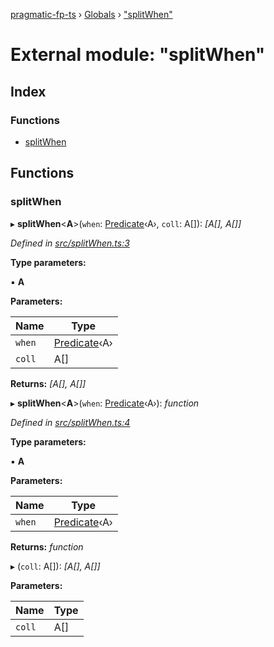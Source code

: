 [pragmatic-fp-ts](../README.md) › [Globals](../globals.md) › ["splitWhen"](_splitwhen_.md)

# External module: "splitWhen"

## Index

### Functions

* [splitWhen](_splitwhen_.md#splitwhen)

## Functions

###  splitWhen

▸ **splitWhen**<**A**>(`when`: [Predicate](_types_.md#predicate)‹A›, `coll`: A[]): *[A[], A[]]*

*Defined in [src/splitWhen.ts:3](https://github.com/hermann-p/pragmatic-fp-ts/blob/87551e7/src/splitWhen.ts#L3)*

**Type parameters:**

▪ **A**

**Parameters:**

Name | Type |
------ | ------ |
`when` | [Predicate](_types_.md#predicate)‹A› |
`coll` | A[] |

**Returns:** *[A[], A[]]*

▸ **splitWhen**<**A**>(`when`: [Predicate](_types_.md#predicate)‹A›): *function*

*Defined in [src/splitWhen.ts:4](https://github.com/hermann-p/pragmatic-fp-ts/blob/87551e7/src/splitWhen.ts#L4)*

**Type parameters:**

▪ **A**

**Parameters:**

Name | Type |
------ | ------ |
`when` | [Predicate](_types_.md#predicate)‹A› |

**Returns:** *function*

▸ (`coll`: A[]): *[A[], A[]]*

**Parameters:**

Name | Type |
------ | ------ |
`coll` | A[] |
